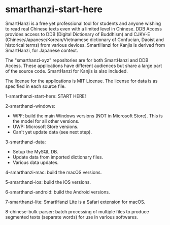 # smarthanzi-start-here

SmartHanzi is a free yet professional tool for students and anyone wishing to read real Chinese texts even with a limited level in Chinese. DDB Access provides access to DDB (Digital Dictionary of Buddhism) and CJKV-E (Chinese/Japanese/Korean/Vietnamese dictionary of Confucian, Daoist and historical terms) from various devices. SmartHanzi for Kanjis is derived from SmartHanzi, for Japanese context.

The "smarthanzi-xyz" repositories are for both SmartHanzi and DDB Access. These applications have different audiences but share a large part of the source code. SmartHanzi for Kanjis is also included.

The license for the applications is MIT License. The license for data is as specified in each source file.

1-smarthanzi-start-here: START HERE!

2-smarthanzi-windows:
- WPF: build the main Windows versions (NOT in Microsoft Store). This is the model for all other versions.
- UWP: Microsoft Store versions.
- Can't yet update data (see next step).

3-smarthanzi-data:
- Setup the MySQL DB.
- Update data from imported dictionary files.
- Various data updates.

4-smarthanzi-mac: build the macOS versions.

5-smarthanzi-ios: build the iOS versions.

6-smarthanzi-android: build the Android versions.

7-smarthanzi-lite: SmartHanzi Lite is a Safari extension for macOS.

8-chinese-bulk-parser: batch processing of multiple files to produce segmented texts (separate words) for use in various softwares.
